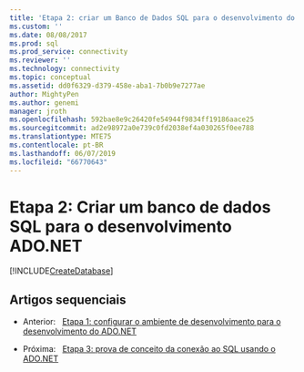 ```yaml
---
title: 'Etapa 2: criar um Banco de Dados SQL para o desenvolvimento do ADO.NET | Microsoft Docs'
ms.custom: ''
ms.date: 08/08/2017
ms.prod: sql
ms.prod_service: connectivity
ms.reviewer: ''
ms.technology: connectivity
ms.topic: conceptual
ms.assetid: dd0f6329-d379-458e-aba1-7b0b9e7277ae
author: MightyPen
ms.author: genemi
manager: jroth
ms.openlocfilehash: 592bae8e9c26420fe54944f9834ff19186aace25
ms.sourcegitcommit: ad2e98972a0e739c0fd2038ef4a030265f0ee788
ms.translationtype: MTE75
ms.contentlocale: pt-BR
ms.lasthandoff: 06/07/2019
ms.locfileid: "66770643"
---
```

# <a name="step-2-create-a-sql-database-for-adonet-development"></a>Etapa 2: Criar um banco de dados SQL para o desenvolvimento ADO.NET

[!INCLUDE[CreateDatabase](../../includes/createdatabase.md)]

## <a name="sequential-articles"></a>Artigos sequenciais

- Anterior:&nbsp;&nbsp;&nbsp;[Etapa 1: configurar o ambiente de desenvolvimento para o desenvolvimento do ADO.NET](step-1-configure-development-environment-for-ado-net-development.md)

- Próxima:&nbsp;&nbsp;&nbsp;[Etapa 3: prova de conceito da conexão ao SQL usando o ADO.NET](step-3-proof-of-concept-connecting-to-sql-using-ado-net.md)  
